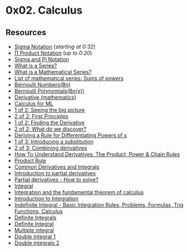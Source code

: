 # 0x02. Calculus

## Resources

*   [Sigma Notation](https://www.youtube.com/watch?v=TjMLzklnn2c "Sigma Notation") (_starting at 0:32_)
*   [Π Product Notation](https://www.youtube.com/watch?v=sP1-EQJKSgk "Π Product Notation") (_up to 0:20_)
*   [Sigma and Pi Notation](https://mathmaine.com/2010/04/01/sigma-and-pi-notation/ "Sigma and Pi Notation")
*   [What is a Series?](https://virtualnerd.com/algebra-2/sequences-series/define/defining-series/series-definition "What is a Series?")
*   [What is a Mathematical Series?](https://www.quickanddirtytips.com/education/math/what-is-a-mathematical-series "What is a Mathematical Series?")
*   [List of mathematical series: Sums of powers](https://en.wikipedia.org/wiki/List_of_mathematical_series#Sums_of_powers "List of mathematical series: Sums of powers")
*   [Bernoulli Numbers(Bn)](https://en.wikipedia.org/wiki/Bernoulli_number "Bernoulli Numbers(Bn)")
*   [Bernoulli Polynomials(Bn(x))](https://en.wikipedia.org/wiki/Bernoulli_polynomials "Bernoulli Polynomials(Bn(x))")
*   [Derivative (mathematics)](https://simple.wikipedia.org/wiki/Derivative_%28mathematics%29 "Derivative (mathematics)")
*   [Calculus for ML](https://ml-cheatsheet.readthedocs.io/en/latest/calculus.html "Calculus for ML")
*   [1 of 2: Seeing the big picture](https://www.youtube.com/watch?v=tt2DGYOi3hc "1 of 2: Seeing the big picture")
*   [2 of 2: First Principles](https://www.youtube.com/watch?v=50Bda5VKbqA "2 of 2: First Principles")
*   [1 of 2: Finding the Derivative](https://www.youtube.com/watch?v=fXYhyyJpFe8 "1 of 2: Finding the Derivative")
*   [2 of 2: What do we discover?](https://www.youtube.com/watch?v=Un0RcTMPJ64 "2 of 2: What do we discover?")
*   [Deriving a Rule for Differentiating Powers of x](https://www.youtube.com/watch?v=I8IM9P-2TRU "Deriving a Rule for Differentiating Powers of x")
*   [1 of 3: Introducing a substitution](https://www.youtube.com/watch?v=U0m4MsOgETw "1 of 3: Introducing a substitution")
*   [2 of 3: Combining derivatives](https://www.youtube.com/watch?v=z-tEsz0bSrA "2 of 3: Combining derivatives")
*   [How To Understand Derivatives: The Product, Power & Chain Rules](https://betterexplained.com/articles/derivatives-product-power-chain/ "How To Understand Derivatives: The Product, Power & Chain Rules")
*   [Product Rule](https://en.wikipedia.org/wiki/Product_rule "Product Rule")
*   [Common Derivatives and Integrals](https://www.coastal.edu/media/academics/universitycollege/mathcenter/handouts/calculus/deranint.PDF "Common Derivatives and Integrals")
*   [Introduction to partial derivatives](https://mathinsight.org/partial_derivative_introduction "Introduction to partial derivatives")
*   [Partial derivatives - How to solve?](https://www.youtube.com/watch?v=rnoToCoEK48 "Partial derivatives - How to solve?")
*   [Integral](https://en.wikipedia.org/wiki/Integral "Integral")
*   [Integration and the fundamental theorem of calculus](https://www.youtube.com/watch?v=rfG8ce4nNh0 "Integration and the fundamental theorem of calculus")
*   [Introduction to Integration](https://www.mathsisfun.com/calculus/integration-introduction.html "Introduction to Integration")
*   [Indefinite Integral - Basic Integration Rules, Problems, Formulas, Trig Functions, Calculus](https://www.youtube.com/watch?v=o75AqTInKDU "Indefinite Integral - Basic Integration Rules, Problems, Formulas, Trig Functions, Calculus")
*   [Definite Integrals](https://www.mathsisfun.com/calculus/integration-definite.html "Definite Integrals")
*   [Definite Integral](https://www.youtube.com/watch?v=Gc3QvUB0PkI "Definite Integral")
*   [Multiple integral](https://en.wikipedia.org/wiki/Multiple_integral "Multiple integral")
*   [Double integral 1](https://www.youtube.com/watch?v=85zGYB-34jQ "Double integral 1")
*   [Double integrals 2](https://www.youtube.com/watch?v=TdLD2Zh-nUQ "Double integrals 2")
